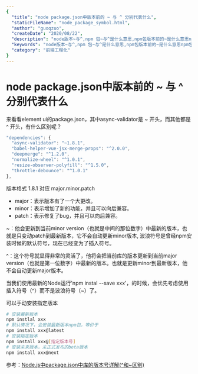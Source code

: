 ```yaml
---
{
  "title": "node package.json中版本前的 ~ 与 ^ 分别代表什么",
  "staticFileName": "node_package_symbol.html",
  "author": "guoqzuo",
  "createDate": "2020/08/22",
  "description": "node版本~与^,npm 包~与^是什么意思,npm包版本前的~是什么意思npm包版本前^是什么意思, 在element ui的package.json，其中async-validator是 ~ 开头，而其他都是 ^ 开头，有什么区别呢？版本格式 1.8.1 对应 major.minor.patch。- major：表示版本有了一个大更改。 - minor：表示增加了新的功能，并且可以向后兼容。- patch：表示修复了bug，并且可以向后兼容。",
  "keywords": "node版本~与^,npm 包~与^是什么意思,npm包版本前的~是什么意思npm包版本前^是什么意思",
  "category": "前端工程化"
}
---
```

# node package.json中版本前的 ~ 与 ^ 分别代表什么

来看看element ui的package.json，其中async-validator是 ~ 开头，而其他都是 ^ 开头，有什么区别呢？
```js
"dependencies": {
  "async-validator": "~1.8.1",
  "babel-helper-vue-jsx-merge-props": "^2.0.0",
  "deepmerge": "^1.2.0",
  "normalize-wheel": "^1.0.1",
  "resize-observer-polyfill": "^1.5.0",
  "throttle-debounce": "^1.0.1"
},
```
版本格式 1.8.1 对应 major.minor.patch
- major：表示版本有了一个大更改。
- minor：表示增加了新的功能，并且可以向后兼容。
- patch：表示修复了bug，并且可以向后兼容。

~：他会更新到当前minor version（也就是中间的那位数字）中最新的版本，也就是只变动patch到最新版本，它不会自动更新minor版本, 波浪符号是曾经npm安装时候的默认符号，现在已经变为了插入符号。

^：这个符号就显得非常的灵活了，他将会把当前库的版本更新到当前major version（也就是第一位数字）中最新的版本。也就是更新minor到最新版本，他不会自动更新major版本。

当我们使用最新的Node运行'npm instal --save xxx'，的时候，会优先考虑使用插入符号（^）而不是波浪符号（~）了。

可以手动安装指定版本
```bash
# 安装最新版本
npm instlal xxx 
# 默认情况下，会安装最新版本npm包，等价于
npm install xxx@latest
# 安装指定版本
npm install xxx@[指定版本号]
# 安装未来版本，未正式发布的beta版本
npm install xxx@next 

```

参考：[Node.js中package.json中库的版本号详解(^和~区别)](https://www.cnblogs.com/jimaww/p/10179326.html)

